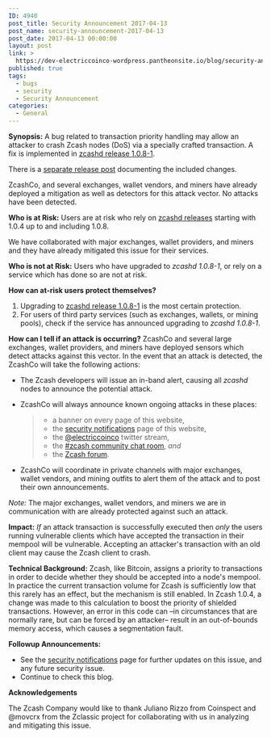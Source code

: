 ```yaml
---
ID: 4940
post_title: Security Announcement 2017-04-13
post_name: security-announcement-2017-04-13
post_date: 2017-04-13 00:00:00
layout: post
link: >
  https://dev-electriccoinco-wordpress.pantheonsite.io/blog/security-announcement-2017-04-13/
published: true
tags:
  - bugs
  - security
  - Security Announcement
categories:
  - General
---
```

<p><strong>Synopsis:</strong> A bug related to transaction priority handling may allow an attacker to crash Zcash nodes (DoS) via a specially crafted transaction. A fix is implemented in <a class="reference external" href="https://z.cash/download.html">zcashd release 1.0.8-1</a>.</p>
<p>There is a <a class="reference external" href="/blog/new-release-1-0-8-1">separate release post</a> documenting the included changes.</p>
<p>ZcashCo, and several exchanges, wallet vendors, and miners have already deployed a mitigation as well as detectors for this attack vector. No attacks have been detected.</p>
<p><strong>Who is at Risk:</strong> Users are at risk who rely on <a class="reference external" href="https://github.com/zcash/zcash/releases">zcashd releases</a> starting with 1.0.4 up to and including 1.0.8.</p>
<p>We have collaborated with major exchanges, wallet providers, and miners and they have already mitigated this issue for their services.</p>
<p><strong>Who is not at Risk:</strong> Users who have upgraded to <cite>zcashd 1.0.8-1</cite>, or rely on a service which has done so are not at risk.</p>
<p><strong>How can at-risk users protect themselves?</strong></p>
<ol class="arabic simple">
<li>Upgrading to <a class="reference external" href="https://z.cash/download.html">zcashd release 1.0.8-1</a> is the most certain protection.</li>
<li>For users of third party services (such as exchanges, wallets, or mining pools), check if the service has announced upgrading to <cite>zcashd 1.0.8-1</cite>.</li>
</ol>
<p><strong>How can I tell if an attack is occurring?</strong> ZcashCo and several large exchanges, wallet providers, and miners have deployed sensors which detect attacks against this vector. In the event that an attack is detected, the ZcashCo will take the following actions:</p>
<ul>
<li>
<p class="first">The Zcash developers will issue an in-band alert, causing all <cite>zcashd</cite> nodes to announce the potential attack.</p>
</li>
<li>
<p class="first">ZcashCo will always announce known ongoing attacks in these places:</p>
<blockquote>
<ul class="simple">
<li>a banner on every page of this website,</li>
<li>the <a class="reference external" href="https://z.cash/support/security.html">security notifications</a> page of this website,</li>
<li>the <a class="reference external" href="https://twitter.com/electriccoinco">@electriccoinco</a> twitter stream,</li>
<li>the <a class="reference external" href="https://chat.zcashcommunity.com/channel/zcash">#zcash community chat room</a>, <em>and</em></li>
<li>the <a class="reference external" href="https://forum.z.cash/">Zcash forum</a>.</li>
</ul>
</blockquote>
</li>
<li>
<p class="first">ZcashCo will coordinate in private channels with major exchanges, wallet vendors, and mining outfits to alert them of the attack and to post their own announcements.</p>
</li>
</ul>
<p><em>Note:</em> The major exchanges, wallet vendors, and miners we are in communication with are already protected against such an attack.</p>
<p><strong>Impact:</strong> <em>If</em> an attack transaction is successfully executed then <em>only</em> the users running vulnerable clients which have accepted the transaction in their mempool will be vulnerable. Accepting an attacker's transaction with an old client may cause the Zcash client to crash.</p>
<p><strong>Technical Background:</strong> Zcash, like Bitcoin, assigns a priority to transactions in order to decide whether they should be accepted into a node's mempool. In practice the current transaction volume for Zcash is sufficiently low that this rarely has an effect, but the mechanism is still enabled. In Zcash 1.0.4, a change was made to this calculation to boost the priority of shielded transactions. However, an error in this code can –in circumstances that are normally rare, but can be forced by an attacker– result in an out-of-bounds memory access, which causes a segmentation fault.</p>
<p><strong>Followup Announcements:</strong></p>
<ul class="simple">
<li>See the <a class="reference external" href="https://z.cash/support/security.html">security notifications</a> page for further updates on this issue, and any future security issue.</li>
<li>Continue to check this blog.</li>
</ul>
<p><strong>Acknowledgements</strong></p>
<p>The Zcash Company would like to thank Juliano Rizzo from Coinspect and @movcrx from the Zclassic project for collaborating with us in analyzing and mitigating this issue.</p>
